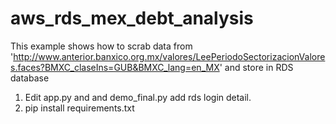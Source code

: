 # aws_rds_mex_debt_analysis

This example shows how to scrab data from 'http://www.anterior.banxico.org.mx/valores/LeePeriodoSectorizacionValores.faces?BMXC_claseIns=GUB&BMXC_lang=en_MX' and store in RDS database

1) Edit app.py and and demo_final.py add rds login detail.
2) pip install requirements.txt
